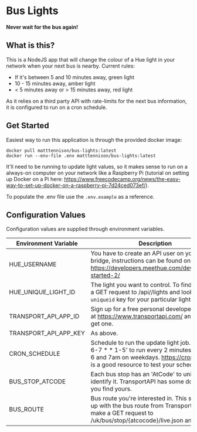 # Bus Lights 

**Never wait for the bus again!**

## What is this?

This is a NodeJS app that will change the colour of a Hue light in your network when your next bus is nearby. Current rules:
- If it's between 5 and 10 minutes away, green light
- 10 - 15 minutes away, amber light 
- < 5 minutes away or > 15 minutes away, red light

As it relies on a third party API with rate-limits for the next bus information, it is configured to run on a cron schedule.

## Get Started

Easiest way to run this application is through the provided docker image:
```
docker pull matttennison/bus-lights:latest
docker run --env-file .env matttennison/bus-lights:latest
```

It'll need to be running to update light values, so it makes sense to run on a always-on computer on your network like a Raspberry Pi (tutorial on setting up Docker on a Pi here: https://www.freecodecamp.org/news/the-easy-way-to-set-up-docker-on-a-raspberry-pi-7d24ced073ef/).

To populate the .env file use the `.env.example` as a reference.

## Configuration Values

Configuration values are supplied through environment variables.

| Environment Variable  | Description                                                                                                                                                                        |
|-----------------------|------------------------------------------------------------------------------------------------------------------------------------------------------------------------------------|
| HUE_USERNAME          | You have to create an API user on your Hue bridge, instructions can be found on: https://developers.meethue.com/develop/get-started-2/                                             |
| HUE_UNIQUE_LIGHT_ID   | The light you want to control. To find this make a GET request to /api//lights and look for the `uniqueid` key for your particular light.                                          |
| TRANSPORT_API_APP_ID  | Sign up for a free personal developer account at https://www.transportapi.com/ and you'll get one.                                                                                 |
| TRANSPORT_API_APP_KEY | As above.                                                                                                                                                                          |
| CRON_SCHEDULE         | Schedule to run the update light job. E.g. '*/2 6-7 * * 1-5' to run every 2 minutes between 6 and 7am on weekdays. https://crontab.guru/ is a good resource to test your schedule. |
| BUS_STOP_ATCODE       | Each bus stop has an 'AtCode' to uniquely identify it. TransportAPI has some docs to help you find yours.                                                                          |
| BUS_ROUTE             | Bus route you're interested in. This should line up with the bus route from TransportAPI, so make a GET request to /uk/bus/stop/{atcocode}/live.json and check.                    |
